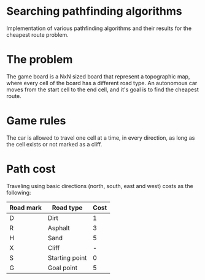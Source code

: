 # Searching pathfinding algorithms
Implementation of various pathfinding algorithms and their results for the cheapest route problem.

# The problem

The game board is a NxN sized board that represent a topographic map, where every cell of the board has a different road type. An autonomous car moves from the start cell to the end cell, and it's goal is to find the cheapest route.

# Game rules

The car is allowed to travel one cell at a time, in every direction, as long as the cell exists or not marked as a cliff.

# Path cost

Traveling using basic directions (north, south, east and west) costs as the following:

| Road mark | Road type | Cost|
|-----------|-----------|-----|
| D | Dirt | 1 |  
| R | Asphalt | 3 |
| H | Sand | 5 |
| X | Cliff | - |
| S | Starting point | 0 |
| G | Goal point | 5 |
